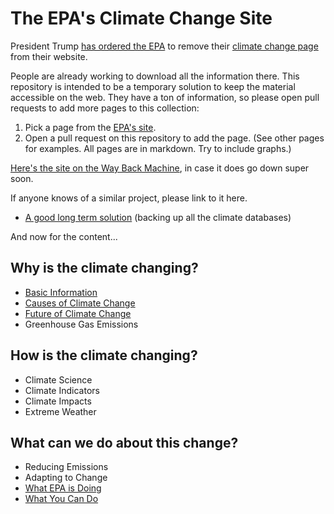 # The EPA's Climate Change Site

President Trump [has ordered the EPA](http://www.reuters.com/article/us-usa-trump-epa-climatechange-idUSKBN15906G) to remove their [climate change page](https://www.epa.gov/climatechange) from their website.

People are already working to download all the information there. This repository is intended to be a temporary solution to keep the material accessible on the web. They have a ton of information, so please open pull requests to add more pages to this collection:

1. Pick a page from the [EPA's site](https://www.epa.gov/climatechange).
2. Open a pull request on this repository to add the page. (See other pages for examples. All pages are in markdown. Try to include graphs.)

[Here's the site on the Way Back Machine](https://web.archive.org/web/20170125022503/https://www.epa.gov/climatechange), in case it does go down super soon.

If anyone knows of a similar project, please link to it here.

- [A good long term solution](https://www.kickstarter.com/projects/592742410/azimuth-climate-data-backup-project?ref=user_menu) (backing up all the climate databases)

And now for the content...

## Why is the climate changing?
- [Basic Information](https://github.com/nickyr/epa-climate-change/blob/master/pages/basic_information.md)
- [Causes of Climate Change](https://github.com/nickyr/epa-climate-change/blob/master/pages/causes_of_climate_change.md)
- [Future of Climate Change](https://github.com/nickyr/epa-climate-change/blob/master/pages/future_of_climate_change.md)
- Greenhouse Gas Emissions

## How is the climate changing?
- Climate Science
- Climate Indicators
- Climate Impacts
- Extreme Weather

## What can we do about this change?
- Reducing Emissions
- Adapting to Change
- [What EPA is Doing](https://github.com/nickyr/epa-climate-change/blob/master/pages/what_epa_is_doing.md)
- [What You Can Do](https://github.com/nickyr/epa-climate-change/blob/master/pages/what_you_can_do.md)
